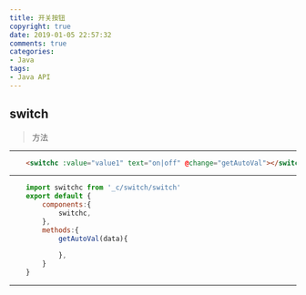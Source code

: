 ```yaml
---
title: 开关按钮
copyright: true
date: 2019-01-05 22:57:32
comments: true
categories:
- Java
tags:
- Java API
---
```


## switch

> 方法

----------

```html
	<switchc :value="value1" text="on|off" @change="getAutoVal"></switchc>
```

----------

```js
	import switchc from '_c/switch/switch'
	export default {
		components:{
			switchc,
		},
		methods:{
			getAutoVal(data){
				
			},
		}
	}
```

----------
